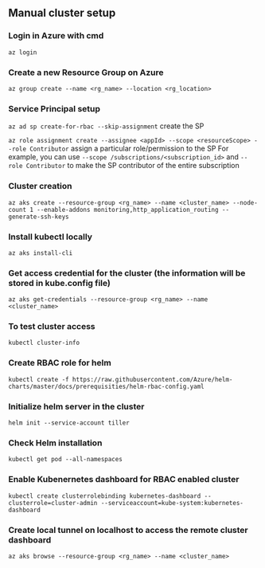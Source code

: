 ## Manual cluster setup
### Login in Azure with cmd 

`az login`
  
### Create a new Resource Group on Azure 

`az group create --name <rg_name> --location <rg_location>`

### Service Principal setup

`az ad sp create-for-rbac --skip-assignment` create the SP

`az role assignment create --assignee <appId> --scope <resourceScope> --role Contributor` assign a particular role/permission to the SP
For example, you can use `--scope /subscriptions/<subscription_id>` and `--role Contributor` to make the SP contributor of the entire subscription
  
### Cluster creation 

`az aks create --resource-group <rg_name> --name <cluster_name> --node-count 1 --enable-addons monitoring,http_application_routing --generate-ssh-keys`
	
### Install kubectl locally 

`az aks install-cli`
	
### Get access credential for the cluster (the information will be stored in kube.config file) 

`az aks get-credentials --resource-group <rg_name> --name <cluster_name>`
	
### To test cluster access 

`kubectl cluster-info`
	
### Create RBAC role for helm 

`kubectl create -f https://raw.githubusercontent.com/Azure/helm-charts/master/docs/prerequisities/helm-rbac-config.yaml`
	
### Initialize helm server in the cluster 

`helm init --service-account tiller`
	
### Check Helm installation 

`kubectl get pod --all-namespaces`
	
### Enable Kubenernetes dashboard for RBAC enabled cluster 

`kubectl create clusterrolebinding kubernetes-dashboard --clusterrole=cluster-admin --serviceaccount=kube-system:kubernetes-dashboard`
	
### Create local tunnel on localhost to access the remote cluster dashboard 

`az aks browse --resource-group <rg_name> --name <cluster_name>`
